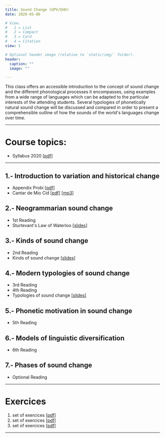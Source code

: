```yaml
---
title: Sound Change (UPV/EHU)
date: 2020-05-06

# View.
#   1 = List
#   2 = Compact
#   3 = Card
#   4 = Citation
view: 1

# Optional header image (relative to `static/img/` folder).
header:
  caption: ""
  image: ""

---
```


This class offers an accessible introduction to the concept of sound change and the different phonological processes it encompasses, using examples from a wide range of languages which can be adapted to the particular interests of the attending students. Several typologies of phonetically natural sound change will be discussed and compared in order to present a comprehensible outline of how the sounds of the world's languages change over time.

--------------------------------------------------
Course topics:
==============
  * Syllabus 2020 <a href="Syllabus.pdf" target="_blank" rel="noopener">[pdf]</a>


--------------------------------------------------
1.- Introduction to variation and historical change
--------------------------------------------------
  * Appendix Probi <a href="AppendixProbi.pdf" target="_blank" rel="noopener">[pdf]</a></li>
  * Cantar de Mio Cid <a href="MioCid.pdf" target="_blank" rel="noopener">[pdf]</a> <a href="01r.mp3" target="_blank" rel="noopener">[mp3]</a>

2.- Neogrammarian sound change
--------------------------------------------------
  * 1st Reading 
  * Sturtevant's Law of Waterloo <a href="Sturtevant-Waterloo.pdf" target="_blank" rel="noopener">[slides]</a>

3.- Kinds of sound change
--------------------------------------------------
  * 2nd Reading 
  * Kinds of sound change <a href="KindsofSC.pdf" target="_blank" rel="noopener">[slides]</a>

4.- Modern typologies of sound change
--------------------------------------------------
  * 3rd Reading 
  * 4th Reading
  * Typologies of sound change <a href="TypologiesofSC.pdf" target="_blank" rel="noopener">[slides]</a>

5.- Phonetic motivation in sound change
--------------------------------------------------
  * 5th Reading

6.- Models of linguistic diversification
--------------------------------------------------
  * 6th Reading

7.- Phases of sound change
--------------------------------------------------
  * Optional Reading
--------------------------------------------------

Exercices
=========
1. set of exercices <a href="TraskExercices1.pdf" target="_blank" rel="noopener">[pdf]</a>
2. set of exercices <a href="TraskExercices2.pdf" target="_blank" rel="noopener">[pdf]</a>
3. set of exercices <a href="CampbellExercices.pdf" target="_blank" rel="noopener">[pdf]</a>
-------------------------
